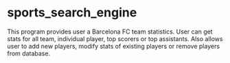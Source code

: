 # sports_search_engine
This program provides user a Barcelona FC team statistics.
User can get stats for all team, individual player, top scorers or top assistants.
Also allows user to add new players, modify stats of existing players or remove players from database.
